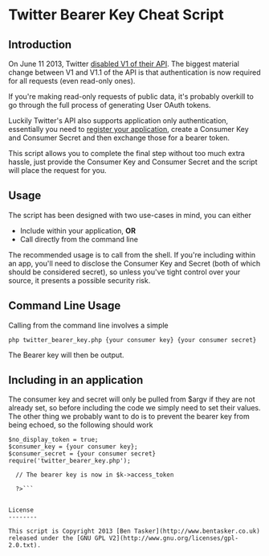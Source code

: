 Twitter Bearer Key Cheat Script
===================================

Introduction
-------------

On June 11 2013, Twitter [disabled V1 of their API](https://dev.twitter.com/blog/api-v1-is-retired). The biggest material change between V1 and V1.1 of the API is that authentication is now required for all requests (even read-only ones).

If you're making read-only requests of public data, it's probably overkill to go through the full process of generating User OAuth tokens. 

Luckily Twitter's API also supports application only authentication, essentially you need to [register your application](https://dev.twitter.com/apps), create a Consumer Key and Consumer Secret and then exchange those for a bearer token.

This script allows you to complete the final step without too much extra hassle, just provide the Consumer Key and Consumer Secret and the script will place the request for you.


Usage
------

The script has been designed with two use-cases in mind, you can either

- Include within your application, **OR**
- Call directly from the command line

The recommended usage is to call from the shell. If you're including within an app, you'll need to disclose the Consumer Key and Secret (both of which should be considered secret), so unless you've tight control over your source, it presents a possible security risk.



Command Line Usage
--------------------

Calling from the command line involves a simple

```php twitter_bearer_key.php {your consumer key} {your consumer secret}```

The Bearer key will then be output.



Including in an application
----------------------------

The consumer key and secret will only be pulled from $argv if they are not already set, so before including the code we simply need to set their values. The other thing we probably want to do is to prevent the bearer key from being echoed, so the following should work

```<?php
$no_display_token = true;
$consumer_key = {your consumer key};
$consumer_secret = {your consumer secret}
require('twitter_bearer_key.php');

  // The bearer key is now in $k->access_token

  ?>```


License
--------

This script is Copyright 2013 [Ben Tasker](http://www.bentasker.co.uk) released under the [GNU GPL V2](http://www.gnu.org/licenses/gpl-2.0.txt).